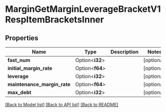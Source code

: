# MarginGetMarginLeverageBracketV1RespItemBracketsInner

## Properties

Name | Type | Description | Notes
------------ | ------------- | ------------- | -------------
**fast_num** | Option<**i32**> |  | [optional]
**initial_margin_rate** | Option<**f64**> |  | [optional]
**leverage** | Option<**i32**> |  | [optional]
**maintenance_margin_rate** | Option<**f64**> |  | [optional]
**max_debt** | Option<**i32**> |  | [optional]

[[Back to Model list]](../README.md#documentation-for-models) [[Back to API list]](../README.md#documentation-for-api-endpoints) [[Back to README]](../README.md)


